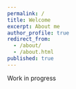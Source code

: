 ```yaml
---
permalink: /
title: Welcome
excerpt: About me
author_profile: true
redirect_from:
  - /about/
  - /about.html
published: true
---
```


Work in progress